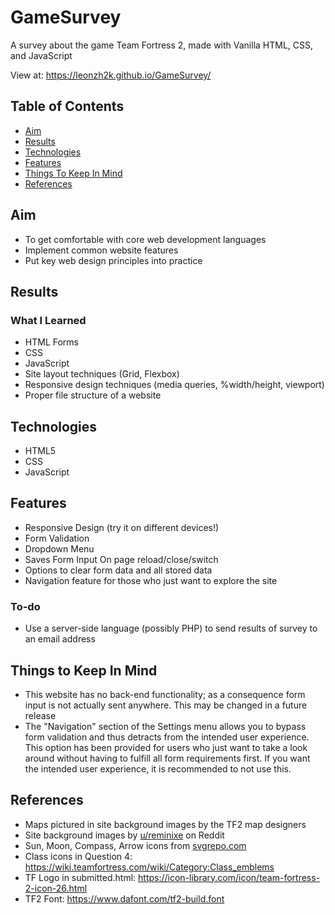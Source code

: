 # GameSurvey 

A survey about the game Team Fortress 2, made with Vanilla HTML, CSS, and JavaScript

View at: https://leonzh2k.github.io/GameSurvey/

## Table of Contents
* [Aim](#aim)
* [Results](#results)
* [Technologies](#technologies)
* [Features](#features)
* [Things To Keep In Mind](#Things-To-Keep-In-Mind)
* [References](#references)



## Aim
* To get comfortable with core web development languages
* Implement common website features
* Put key web design principles into practice

## Results
### What I Learned
* HTML Forms
* CSS
* JavaScript
* Site layout techniques (Grid, Flexbox)
* Responsive design techniques (media queries, %width/height, viewport)
* Proper file structure of a website


## Technologies
* HTML5
* CSS
* JavaScript


## Features
* Responsive Design (try it on different devices!)
* Form Validation 
* Dropdown Menu
* Saves Form Input On page reload/close/switch
* Options to clear form data and all stored data
* Navigation feature for those who just want to explore the site

### To-do
* Use a server-side language (possibly PHP) to send results of survey to an email address

## Things to Keep In Mind
* This website has no back-end functionality; as a consequence form input is not actually sent anywhere. This may be changed in a future release
* The "Navigation" section of the Settings menu allows you to bypass form validation and thus detracts from the intended user experience. This option has been provided for users who just want to take a look around without having to fulfill all form requirements first. If you want the intended user experience, it is recommended to not use this.

## References
* Maps pictured in site background images by the TF2 map designers
* Site background images by [u/reminixe](https://www.reddit.com/user/reminixe/) on Reddit
* Sun, Moon, Compass, Arrow icons from [svgrepo.com](svgrepo.com)
* Class icons in Question 4: https://wiki.teamfortress.com/wiki/Category:Class_emblems
* TF Logo in submitted.html: https://icon-library.com/icon/team-fortress-2-icon-26.html
* TF2 Font: https://www.dafont.com/tf2-build.font
 
